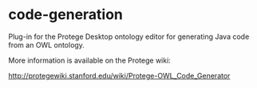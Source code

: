 code-generation
========

Plug-in for the Protege Desktop ontology editor for generating Java code from an OWL ontology.

More information is available on the Protege wiki:

http://protegewiki.stanford.edu/wiki/Protege-OWL_Code_Generator
